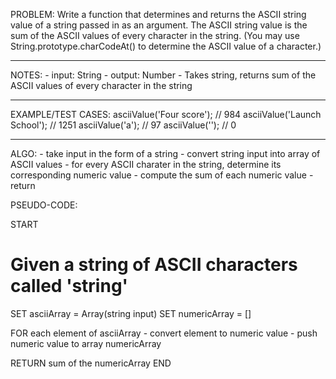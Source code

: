 PROBLEM:
Write a function that determines and returns the ASCII string value of a string passed in as an argument. The ASCII string value is the sum of the ASCII values of every character in the string. (You may use String.prototype.charCodeAt() to determine the ASCII value of a character.)

---

NOTES: - input: String - output: Number - Takes string, returns sum of the ASCII values of every character in the string

---

EXAMPLE/TEST CASES:
asciiValue('Four score'); // 984
asciiValue('Launch School'); // 1251
asciiValue('a'); // 97
asciiValue(''); // 0

---

ALGO: - take input in the form of a string - convert string input into array of ASCII values - for every ASCII charater in the string, determine its corresponding numeric value - compute the sum of each numeric value - return

PSEUDO-CODE:

START

# Given a string of ASCII characters called 'string'

SET asciiArray = Array(string input)
SET numericArray = []

FOR each element of asciiArray - convert element to numeric value - push numeric value to array numericArray

RETURN sum of the numericArray
END
